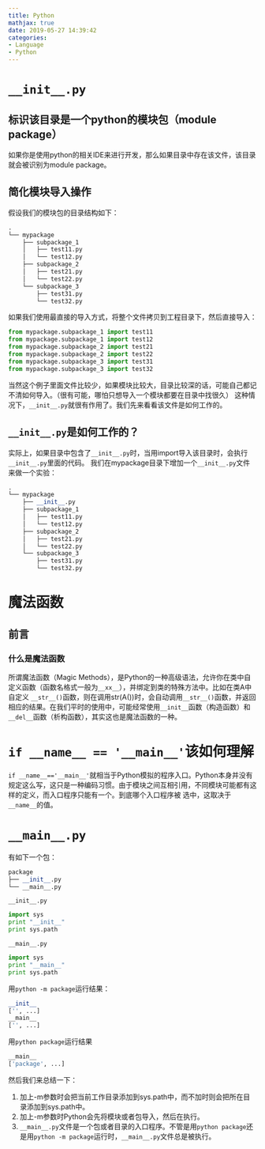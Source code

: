 ```yaml
---
title: Python
mathjax: true
date: 2019-05-27 14:39:42
categories: 
- Language
- Python
---
```

# `__init__.py `
## 标识该目录是一个python的模块包（module package）
   如果你是使用python的相关IDE来进行开发，那么如果目录中存在该文件，该目录就会被识别为module package。
## 简化模块导入操作
 假设我们的模块包的目录结构如下：

```python
.
└── mypackage
    ├── subpackage_1
    │   ├── test11.py
    │   └── test12.py
    ├── subpackage_2
    │   ├── test21.py
    │   └── test22.py
    └── subpackage_3
        ├── test31.py
        └── test32.py
```
如果我们使用最直接的导入方式，将整个文件拷贝到工程目录下，然后直接导入：
```python
from mypackage.subpackage_1 import test11
from mypackage.subpackage_1 import test12
from mypackage.subpackage_2 import test21
from mypackage.subpackage_2 import test22
from mypackage.subpackage_3 import test31
from mypackage.subpackage_3 import test32
```
当然这个例子里面文件比较少，如果模块比较大，目录比较深的话，可能自己都记不清如何导入。（很有可能，哪怕只想导入一个模块都要在目录中找很久）
这种情况下，`__init__.py`就很有作用了。我们先来看看该文件是如何工作的。
## `__init__.py`是如何工作的？
实际上，如果目录中包含了`__init__.py`时，当用import导入该目录时，会执行`__init__.py`里面的代码。
我们在mypackage目录下增加一个`__init__.py`文件来做一个实验：
```python
.
└── mypackage
    ├── __init__.py
    ├── subpackage_1
    │   ├── test11.py
    │   └── test12.py
    ├── subpackage_2
    │   ├── test21.py
    │   └── test22.py
    └── subpackage_3
        ├── test31.py
        └── test32.py
```
# 魔法函数
## 前言
### 什么是魔法函数
所谓魔法函数（Magic Methods），是Python的一种高级语法，允许你在类中自定义函数（函数名格式一般为`__xx__`），并绑定到类的特殊方法中。比如在类A中自定义 `__str__()`函数，则在调用str(A())时，会自动调用`__str__()`函数，并返回相应的结果。在我们平时的使用中，可能经常使用`__init__`函数（构造函数）和`__del__`函数（析构函数），其实这也是魔法函数的一种。

# `if __name__ == '__main__'`该如何理解
`if __name__=='__main__'`就相当于Python模拟的程序入口。Python本身并没有规定这么写，这只是一种编码习惯。由于模块之间互相引用，不同模块可能都有这样的定义，而入口程序只能有一个。到底哪个入口程序被 选中，这取决于`__name__`的值。

# `__main__.py`
有如下一个包：
```python
package
├── __init__.py
└── __main__.py
```
`__init__.py`
```python
import sys
print "__init__"
print sys.path
```
`__main__.py`
```python
import sys
print "__main__"
print sys.path
```
用`python -m package`运行结果：
```python
__init__
['', ...]
__main__
['', ...]
```
用`python package`运行结果
```python
__main__
['package', ...]
```
然后我们来总结一下：
1. 加上-m参数时会把当前工作目录添加到sys.path中，而不加时则会把所在目录添加到sys.path中。
2. 加上-m参数时Python会先将模块或者包导入，然后在执行。
3. `__main__.py`文件是一个包或者目录的入口程序。不管是用`python package`还是用`python -m package`运行时，`__main__.py`文件总是被执行。